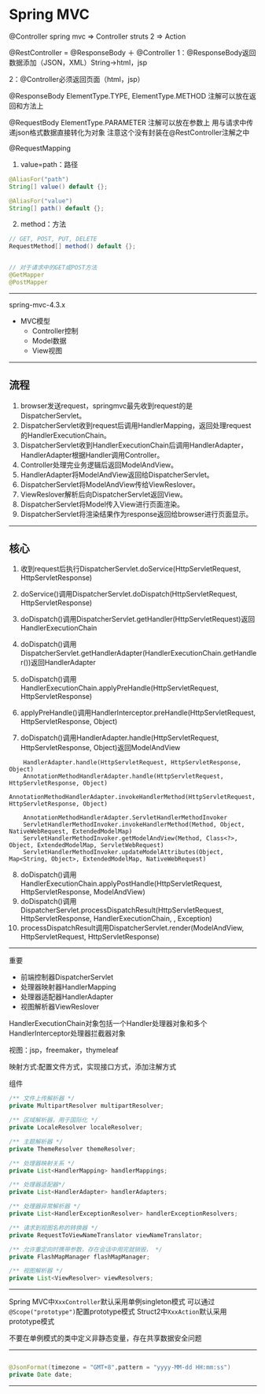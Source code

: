 # Spring MVC


@Controller
spring mvc => Controller
struts 2 => Action


@RestController = @ResponseBody ＋ @Controller
1：@ResponseBody返回数据添加（JSON，XML）String->html，jsp

2：@Controller必须返回页面（html，jsp）

@ResponseBody
ElementType.TYPE, ElementType.METHOD
注解可以放在返回和方法上

@RequestBody
ElementType.PARAMETER
注解可以放在参数上
用与请求中传递json格式数据直接转化为对象
注意这个没有封装在@RestController注解之中



@RequestMapping

1. value=path：路径
```java
@AliasFor("path")
String[] value() default {};

@AliasFor("value")
String[] path() default {};
```
2. method：方法
```java
// GET, POST, PUT, DELETE
RequestMethod[] method() default {};


// 对于请求中的GET或POST方法
@GetMapper
@PostMapper
```

---


spring-mvc-4.3.x

- MVC模型
    - Controller控制
    - Model数据
    - View视图


---
## 流程
1. browser发送request，springmvc最先收到request的是DispatcherServlet。
2. DispatcherServlet收到request后调用HandlerMapping，返回处理request的HandlerExecutionChain。
3. DispatcherServlet收到HandlerExecutionChain后调用HandlerAdapter，HandlerAdapter根据Handler调用Controller。
4. Controller处理完业务逻辑后返回ModelAndView。
5. HandlerAdapter将ModelAndView返回给DispatcherServlet。
6. DispatcherServlet将ModelAndView传给ViewReslover。
7. ViewReslover解析后向DispatcherServlet返回View。
8. DispatcherServlet将Model传入View进行页面渲染。
9. DispatcherServlet将渲染结果作为response返回给browser进行页面显示。
---
## 核心
1. 收到request后执行DispatcherServlet.doService(HttpServletRequest, HttpServletResponse)
2. doService()调用DispatcherServlet.doDispatch(HttpServletRequest, HttpServletResponse)
3. doDispatch()调用DispatcherServlet.getHandler(HttpServletRequest)返回HandlerExecutionChain
4. doDispatch()调用DispatcherServlet.getHandlerAdapter(HandlerExecutionChain.getHandler())返回HandlerAdapter
5. doDispatch()调用HandlerExecutionChain.applyPreHandle(HttpServletRequest, HttpServletResponse)
6. applyPreHandle()调用HandlerInterceptor.preHandle(HttpServletRequest, HttpServletResponse, Object)

7. doDispatch()调用HandlerAdapter.handle(HttpServletRequest, HttpServletResponse, Object)返回ModelAndView
```
    HandlerAdapter.handle(HttpServletRequest, HttpServletResponse, Object)
    AnnotationMethodHandlerAdapter.handle(HttpServletRequest, HttpServletResponse, Object)
    AnnotationMethodHandlerAdapter.invokeHandlerMethod(HttpServletRequest, HttpServletResponse, Object)

    AnnotationMethodHandlerAdapter.ServletHandlerMethodInvoker
    ServletHandlerMethodInvoker.invokeHandlerMethod(Method, Object, NativeWebRequest, ExtendedModelMap)
    ServletHandlerMethodInvoker.getModelAndView(Method, Class<?>, Object, ExtendedModelMap, ServletWebRequest)
    ServletHandlerMethodInvoker.updateModelAttributes(Object, Map<String, Object>, ExtendedModelMap, NativeWebRequest)
```
8. doDispatch()调用HandlerExecutionChain.applyPostHandle(HttpServletRequest, HttpServletResponse, ModelAndView)
9. doDispatch()调用DispatcherServlet.processDispatchResult(HttpServletRequest, HttpServletResponse, HandlerExecutionChain, , Exception)
10. processDispatchResult调用DispatcherServlet.render(ModelAndView, HttpServletRequest, HttpServletResponse)


---
重要
- 前端控制器DispatcherServlet
- 处理器映射器HandlerMapping
- 处理器适配器HandlerAdapter
- 视图解析器ViewReslover

HandlerExecutionChain对象包括一个Handler处理器对象和多个HandlerInterceptor处理器拦截器对象

视图：jsp，freemaker，thymeleaf

映射方式:配置文件方式，实现接口方式，添加注解方式


组件
```java
/** 文件上传解析器 */
private MultipartResolver multipartResolver;

/** 区域解析器，用于国际化 */
private LocaleResolver localeResolver;

/** 主题解析器 */
private ThemeResolver themeResolver;

/** 处理器映射关系 */
private List<HandlerMapping> handlerMappings;

/** 处理器适配器*/
private List<HandlerAdapter> handlerAdapters;

/** 处理器异常解析器 */
private List<HandlerExceptionResolver> handlerExceptionResolvers;

/** 请求到视图名称的转换器 */
private RequestToViewNameTranslator viewNameTranslator;

/** 允许重定向时携带参数，存在会话中用完就销毁， */
private FlashMapManager flashMapManager;

/** 视图解析器 */
private List<ViewResolver> viewResolvers;
```

---

Spring MVC中`XxxController`默认采用单例singleton模式
可以通过`@Scope("prototype")`配置prototype模式
Struct2中`XxxAction`默认采用prototype模式

不要在单例模式的类中定义非静态变量，存在共享数据安全问题

---

```java

@JsonFormat(timezone = "GMT+8",pattern = "yyyy-MM-dd HH:mm:ss")
private Date date;


```

---